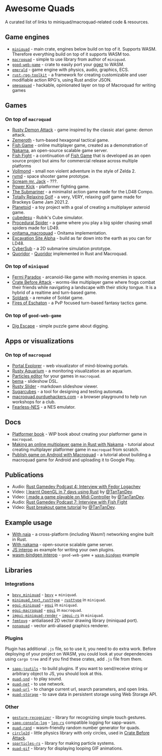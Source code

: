 # Awesome Quads

A curated list of links to miniquad/macroquad-related code & resources.

## Game engines

- [`miniquad`](https://github.com/not-fl3/miniquad) - main crate, engines below build on top of it. Supports WASM. Therefore everything build on top of it supports WASM too.
- [`macroquad`](https://github.com/not-fl3/macroquad) - simple to use library from author of `miniquad`.
- [`good-web-game`](https://github.com/not-fl3/good-web-game) - crate to easily port your [ggez](https://github.com/ggez/ggez) to WASM.
- [`emerald`](https://github.com/Bombfuse/emerald) - game engine with physics, audio, graphics, ECS.
- [`rust-rpg-toolkit`](https://github.com/olefasting/rust_rpg_toolkit) - a framework for creating customizable and user modifiable action RPG's, using Rust and/or JSON.
- [`omegaquad`](https://github.com/gamma-delta/omegaquad) - hackable, opinionated layer on top of Macroquad for writing games

## Games

### On top of `macroquad`

- [Rusty Demon Attack](https://github.com/TanTanDev/rusty_demon_attack) - game inspired by the classic atari game: demon attack.
- [Zemeroth](https://github.com/ozkriff/zemeroth) - turn-based hexagonal tactical game.
- [Fish Game](https://github.com/heroiclabs/fishgame-macroquad) - online multiplayer game, created as a demonstration of [Nakama](https://heroiclabs.com/), an open-source scalable game server.
- [Fish Fight](https://github.com/fishfight/FishFight) - a continuation of [Fish Game](https://github.com/heroiclabs/fishgame-macroquad) that is developed as an open source project but aims for commercial release across multiple platforms
- [Vollmond](https://puppetmaster.itch.io/vollmond) - small non violent adventure in the style of Zelda 2.
- [rymd](https://profan.itch.io/rymd) - space shooter game prototype.
- [Scream mr. Jack](https://kakoeimon.itch.io/scream-mr-jack) - ???.
- [Power Kick](https://kakoeimon.itch.io/power-kick) - platformer fighting game.
- [The Submariner](https://kettlecorn.itch.io/submariner) - a minimalist action game made for the LD48 Compo.
- [Totally Relaxing Golf](https://r3s.itch.io/totally-relaxing-golf) - a very, VERY, relaxing golf game made for Brackeys Game Jam 2021.2.
- [Planetoid](https://github.com/uggla/planetoid) - a toy project with a goal of creating a multiplayer asteroid game.
- [cubedesu](https://github.com/stanleydesu/cubedesu) - Rubik's Cube simulator.
- [Procedural Spider](https://darthdeus.itch.io/procedural-spider) - a game where you play a big spider chasing small spiders made for LD49.
- [onitama_macroquad](https://github.com/Hydrazer/onitama_macroquad) - Onitama implementation.
- [Excavation Site Alpha](https://github.com/gamma-delta/excavation-site-alpha) - build as far down into the earth as you can for LD48.
- [CyberSub](https://github.com/andreivasiliu/cybersub) - a 2D submarine simulation prototype.
- [Quoridor](https://github.com/baehyunsol/Quoridor-rs) - [Quoridor](https://en.wikipedia.org/wiki/Quoridor) implemented in Rust and Macroquad.

### On top of `miniquad`

- [Fermi Paradox](https://github.com/tversteeg/ld46) - arcanoid-like game with moving enemies in space.
- [Crate Before Attack](https://cratebeforeattack.com) - worms-like multiplayer game where frogs combat their friends while navigating a landscape with their sticky tongue. It is a hybrid of a realtime and turn-based game.
- [Soldank](https://github.com/smokku/soldank) - a remake of Soldat game.
- [Fires of Eschaton](https://firesofeschaton.com/) - a PvP focused turn-based fantasy tactics game.

### On top of `good-web-game`

- [Dig Escape](https://github.com/TanTanDev/DigEscape) - simple puzzle game about digging.

## Apps or visualizations

### On top of `macroquad`

- [Portal Explorer](https://github.com/optozorax/portal) - web visualizator of mind-blowing portals.
- [Rusty Aquarium](https://github.com/ollej/rusty-aquarium) - a monitoring visualization as an aquarium.
- [Particles editor](https://github.com/not-fl3/particles-editor) for your games in `macroquad`.
- [bema](https://github.com/yazgoo/bema) - slideshow DSL.
- [Rusty Slider](https://github.com/ollej/rusty-slider) - markdown slideshow viewer.
- [Sugarcubes](https://github.com/henryksloan/sugarcubes) - a tool for designing and testing automata.
- [macroquad.purduehackers.com](https://macroquad.purduehackers.com) - a browser playground to help run workshops for a club.
- [Fearless-NES](https://github.com/TomasKralCZ/Fearless-NES) - a NES emulator.

## Docs

- [Platformer book](https://not-fl3.github.io/platformer-book) - WIP book about creating your platformer game in `macroquad`.
- [Making an online multiplayer game in Rust with Nakama](https://heroiclabs.com/blog/tutorials/rust-fishgame/) - tutorial about creating multiplayer platformer game in `macroquad` from scratch.
- [Publish game on Android with Macroquad](https://macroquad.rs/tutorials/android) - a tutorial about building a macroquad game for Android and uploading it to Google Play.

## Publications

- Audio: [Rust Gamedev Podcast 4: Interview with Fedor Logachev](https://rustgamedev.com/episodes/interview-with-fedor-logachev)
- Video: [I learnt OpenGL in 7 days using Rust](https://youtube.com/watch?v=KEQIWqSq42k) by [@TanTanDev](https://github.com/TanTanDev/).
- Video: [I made a game playable on Midi Controller](https://youtube.com/watch?v=Nog1qAY0eG0) by [@TanTanDev](https://github.com/TanTanDev).
- Audio: [Rust Gamedev Podcast 7: Interview with Fish Fight](https://rustgamedev.com/episodes/interview-with-fish-fight)
- Video: [Rust breakout game tutorial](https://youtube.com/watch?v=xQ9YTY7ZgsI) by [@TanTanDev](https://github.com/TanTanDev).

## Example usage

- [With naia](https://github.com/naia-rs/naia-macroquad-example) - a cross-platform (including Wasm!) networking engine built in Rust.
- [With nakama](https://github.com/heroiclabs/fishgame-macroquad) - open-source scalable game server.
- [JS interop](https://github.com/not-fl3/miniquad-js-interop-demo) as example for writing your own plugins.
- [wasm-bindgen interop](https://github.com/smokku/gwg-bindgen) - `good-web-game` + [`wasm-bindgen`](https://github.com/rustwasm/wasm-bindgen) example

## Libraries

### Integrations

- [`bevy_miniquad`](https://github.com/smokku/bevy_miniquad) - [`bevy`](https://github.com/bevyengine/bevy) + `miniquad`.
- [`miniquad_text_rusttype`](https://github.com/not-fl3/miniquad_text_rusttype) - [`rusttype`](https://github.com/redox-os/rusttype) in `miniquad`.
- [`egui-miniquad`](https://github.com/not-fl3/egui-miniquad) - [`egui`](https://github.com/emilk/egui) in `miniquad`.
- [`egui-macroquad`](https://github.com/optozorax/egui-macroquad) - [`egui`](https://github.com/emilk/egui) in `macroquad`.
- [`imgui-miniquad-render`](https://github.com/not-fl3/imgui-miniquad-render) - [`imgui-rs`](https://github.com/imgui-rs/imgui-rs) in `miniquad`.
- [`femtovg`](https://github.com/smokku/femtovg) - antialiased 2D vector drawing library (miniquad port).
- [`nonaquad`](https://github.com/nokola/nonaquad) - vector anti-aliased graphics renderer.

### Plugins

Plugin has additional `.js` file, so to use it, you need to do extra work. Before deploying of your project on WASM, you could look at your dependencies using `cargo tree` and if you find these crates, add `.js` file from them.

* [`sapp-jsutils`](https://github.com/not-fl3/sapp-jsutils/) - to build plugins. If you want to send/receive string or arbitrary object to JS, you should look at this.
* [`quad-snd`](https://github.com/not-fl3/quad-snd) - to play sound.
* [`quad-net`](https://github.com/not-fl3/quad-net) - to use network.
* [`quad-url`](https://github.com/optozorax/quad-url) - to change current url, search parameters, and open links.
* [`quad-storage`](https://github.com/optozorax/quad-storage) - to save data in persistent storage using Web Storage API.

### Other

- [`gesture-recognizer`](https://github.com/optozorax/gesture-recognizer) - library for recognizing simple touch gestures.
- [`sapp-console-log`](https://github.com/canadaduane/sapp-console-log) - [`log-rs`](https://github.com/rust-lang/log) compatible logging for sapp-wasm.
- [`quad-rand`](https://github.com/not-fl3/quad-rand) - wasm-friendly random number generator for quads.
- [`circle2d`](https://github.com/koalefant/circle2d) - little physics library with only circles, used in [Crate Before Attack](https://cratebeforeattack.com).
- [`sparticles-rs`](https://github.com/Norlock/sparticles-rs) - library for making particle systems.
- [`quad-gif`](https://github.com/ollej/quad-gif) - library for displaying looping GIF animations.
